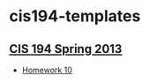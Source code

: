 # cis194-templates

## [CIS 194 Spring 2013][cis194]

- [Homework 10][hw10]


[cis194]: http://www.seas.upenn.edu/~cis194/spring13/
[hw10]:   http://www.seas.upenn.edu/~cis194/spring13/hw/10-applicative.pdf
